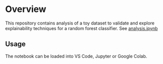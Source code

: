 # Overview

This repository contains analysis of a toy dataset to validate and explore explainability techniques for a random forest classifier. See [analysis.ipynb](analysis.ipynb)

## Usage 

The notebook can be loaded into VS Code, Jupyter or Google Colab. 

